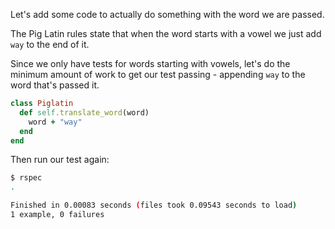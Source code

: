 Let's add some code to actually do something with the word we are passed.

The Pig Latin rules state that when the word starts with a vowel we just add `way` to the end of it.

Since we only have tests for words starting with vowels, let's do the minimum amount of work to get our test passing - appending `way` to the word that's passed it.

```ruby
class Piglatin
  def self.translate_word(word)
    word + "way"
  end
end
```

Then run our test again:

```sh
$ rspec
.

Finished in 0.00083 seconds (files took 0.09543 seconds to load)
1 example, 0 failures
```

